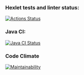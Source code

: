 ### Hexlet tests and linter status:
[![Actions Status](https://github.com/vladsmelianets/java-project-lvl2/workflows/hexlet-check/badge.svg)](https://github.com/vladsmelianets/java-project-lvl2/actions)

### Java CI:
[![Java CI Status](https://github.com/vladsmelianets/java-project-lvl2/actions/workflows/java-ci.yml/badge.svg)](https://github.com/vladsmelianets/java-project-lvl2/actions/workflows/java-ci.yml)

### Code Climate
[![Maintainability](https://api.codeclimate.com/v1/badges/a99a88d28ad37a79dbf6/maintainability)](https://codeclimate.com/github/vladsmelianets/java-project-lvl2)
